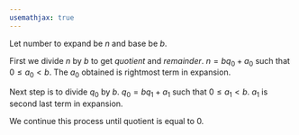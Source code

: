 ```yaml
---
usemathjax: true
---
```


Let number to expand be $n$ and base be $b$.

First we divide $n$ by $b$ to get *quotient* and *remainder*.
$n = bq_0 + a_0$ such that $0 \le a_0 <b$.
The $a_0$ obtained is rightmost term in expansion.

Next step is to divide $q_0$ by $b$.
$q_0 = bq_1 + a_1$ such that $0 \le a_1 <b$.
$a_1$ is second last term in expansion.

We continue this process until quotient is equal to 0.